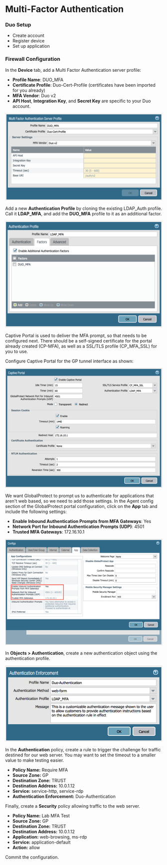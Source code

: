 <h1>Multi-Factor Authentication</h1>

### Duo Setup

- Create account
- Register device
- Set up application

### Firewall Configuration

In the **Device** tab, add a Multi Factor Authentication server profile:

  - **Profile Name**: DUO_MFA
  - **Certificate Profile**: Duo-Cert-Profile (certificates have been imported for you already)
  - **MFA Vendor**: Duo v2
  - **API Host**, **Integration Key**, and **Secret Key** are specific to your Duo account.

![Multi Factor Server Profile](img/mfa_server_profile.png)

Add a new **Authentication Profile** by cloning the existing LDAP_Auth profile.  Call it 
**LDAP_MFA**, and add the **DUO_MFA** profile to it as an additional factor.

![Authentication Profile](img/auth_profile.png)

Captive Portal is used to deliver the MFA prompt, so that needs to be configured next.  There
should be a self-signed certificate for the portal already created (CP-MFA), as well as a SSL/TLS
profile (CP_MFA_SSL) for you to use.

Configure Captive Portal for the GP tunnel interface as shown:

![Captive Portal](img/captive_portal.png)

We want GlobalProtect to prompt us to authenticate for applications that aren't web based, so we
need to add those settings.  In the Agent config section of the GlobalProtect portal configuration,
click on the **App** tab and include the following settings:

  - **Enable Inbound Authentication Prompts from MFA Gateways**: Yes
  - **Network Port for Inbound Authentication Prompts (UDP)**: 4501
  - **Trusted MFA Gateways**: 172.16.10.1

![GP MFA](img/gp_mfa.png)

In **Objects > Authentication**, create a new authentication object using the authentication 
profile.

![Authentication](img/authentication.png)

In the **Authentication** policy, create a rule to trigger the challenge for traffic destined for
our web server.  You may want to set the timeout to a smaller value to make testing easier.

  - **Policy Name:** Require MFA
  - **Source Zone:** GP
  - **Destination Zone:** TRUST
  - **Destination Address:** 10.0.1.12
  - **Service:** service-http, service-rdp
  - **Authentication Enforcement:** Duo-Authentication

Finally, create a **Security** policy allowing traffic to the web server.

  - **Policy Name:** Lab MFA Test
  - **Source Zone:** GP
  - **Destination Zone:** TRUST
  - **Destination Address:** 10.0.1.12
  - **Application:** web-browsing, ms-rdp
  - **Service:** application-default
  - **Action:** allow

Commit the configuration.
